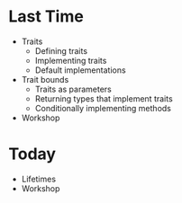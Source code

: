 # Last Time

- Traits
  - Defining traits
  - Implementing traits
  - Default implementations
- Trait bounds
  - Traits as parameters
  - Returning types that implement traits
  - Conditionally implementing methods
- Workshop

# Today

- Lifetimes
- Workshop
